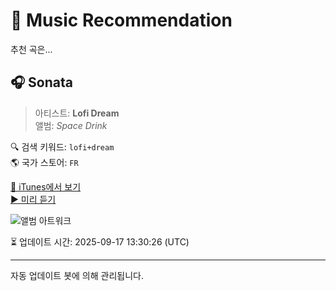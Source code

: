 
# 🎵 Music Recommendation

추천 곡은...

## 🎧 Sonata  
> 아티스트: **Lofi Dream**  
> 앨범: _Space Drink_  

🔍 검색 키워드: `lofi+dream`  
🌎 국가 스토어: `FR`

[🔗 iTunes에서 보기](https://music.apple.com/fr/album/sonata/1791294205?i=1791294207&uo=4)  
[▶️ 미리 듣기](https://audio-ssl.itunes.apple.com/itunes-assets/AudioPreview221/v4/b3/c9/07/b3c9079f-54a6-d407-3313-81b48784e1be/mzaf_9991648423490266570.plus.aac.p.m4a)

![앨범 아트워크](https://is1-ssl.mzstatic.com/image/thumb/Music221/v4/2f/51/f5/2f51f572-2b7b-e99d-866e-67b7d96652aa/5063287448847.jpg/100x100bb.jpg)

⏳ 업데이트 시간: 2025-09-17 13:30:26 (UTC)

---
자동 업데이트 봇에 의해 관리됩니다.
